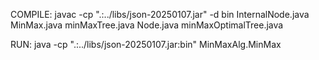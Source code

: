 COMPILE:
javac -cp ".:../libs/json-20250107.jar" -d bin  InternalNode.java MinMax.java minMaxTree.java Node.java minMaxOptimalTree.java

RUN:
java -cp ".:../libs/json-20250107.jar:bin" MinMaxAlg.MinMax